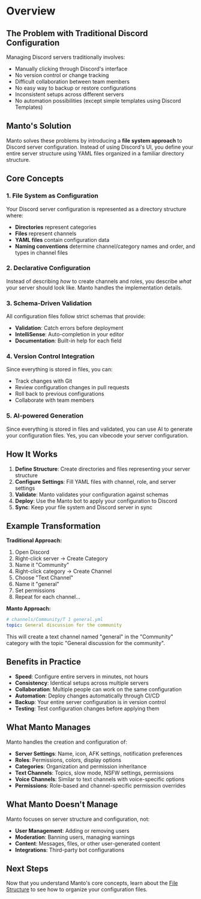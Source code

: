 # Overview

## The Problem with Traditional Discord Configuration

Managing Discord servers traditionally involves:
- Manually clicking through Discord's interface
- No version control or change tracking
- Difficult collaboration between team members
- No easy way to backup or restore configurations
- Inconsistent setups across different servers
- No automation possibilities (except simple templates using Discord Templates)

## Manto's Solution

Manto solves these problems by introducing a **file system approach** to Discord server configuration. Instead of using Discord's UI, you define your entire server structure using YAML files organized in a familiar directory structure.

## Core Concepts

### 1. File System as Configuration

Your Discord server configuration is represented as a directory structure where:
- **Directories** represent categories
- **Files** represent channels
- **YAML files** contain configuration data
- **Naming conventions** determine channel/category names and order, and types in channel files

### 2. Declarative Configuration

Instead of describing *how* to create channels and roles, you describe *what* your server should look like. Manto handles the implementation details.

### 3. Schema-Driven Validation

All configuration files follow strict schemas that provide:
- **Validation**: Catch errors before deployment
- **IntelliSense**: Auto-completion in your editor
- **Documentation**: Built-in help for each field

### 4. Version Control Integration

Since everything is stored in files, you can:
- Track changes with Git
- Review configuration changes in pull requests
- Roll back to previous configurations
- Collaborate with team members

### 5. AI-powered Generation

Since everything is stored in files and validated, you can use AI to generate your configuration files. Yes, you can vibecode your server configuration.

## How It Works

1. **Define Structure**: Create directories and files representing your server structure
2. **Configure Settings**: Fill YAML files with channel, role, and server settings
3. **Validate**: Manto validates your configuration against schemas
4. **Deploy**: Use the Manto bot to apply your configuration to Discord
5. **Sync**: Keep your file system and Discord server in sync

## Example Transformation

**Traditional Approach:**
1. Open Discord
2. Right-click server → Create Category
3. Name it "Community"
4. Right-click category → Create Channel
5. Choose "Text Channel"
6. Name it "general"
7. Set permissions
8. Repeat for each channel...

**Manto Approach:**
```yaml
# channels/Community/T 1 general.yml
topic: General discussion for the community
```

This will create a text channel named "general" in the "Community" category with the topic "General discussion for the community".

## Benefits in Practice

- **Speed**: Configure entire servers in minutes, not hours
- **Consistency**: Identical setups across multiple servers
- **Collaboration**: Multiple people can work on the same configuration
- **Automation**: Deploy changes automatically through CI/CD
- **Backup**: Your entire server configuration is in version control
- **Testing**: Test configuration changes before applying them

## What Manto Manages

Manto handles the creation and configuration of:
- **Server Settings**: Name, icon, AFK settings, notification preferences
- **Roles**: Permissions, colors, display options
- **Categories**: Organization and permission inheritance
- **Text Channels**: Topics, slow mode, NSFW settings, permissions
- **Voice Channels**: Similar to text channels with voice-specific options
- **Permissions**: Role-based and channel-specific permission overrides

## What Manto Doesn't Manage

Manto focuses on server structure and configuration, not:
- **User Management**: Adding or removing users
- **Moderation**: Banning users, managing warnings
- **Content**: Messages, files, or other user-generated content
- **Integrations**: Third-party bot configurations

## Next Steps

Now that you understand Manto's core concepts, learn about the [File Structure](./file-structure.md) to see how to organize your configuration files.
